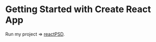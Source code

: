 # Getting Started with Create React App

Run my project => [reactPSD](https://syritchenkom.github.io/reactPSD/).

